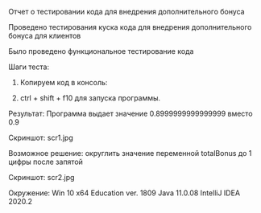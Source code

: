 Отчет о тестировании кода для внедрения дополнительного бонуса 

Проведено тестирования куска кода для внедрения дополнительного бонуса для клиентов 

Было проведено функциональное тестирование кода

Шаги теста: 

1. Копируем код в консоль:

2. ctrl + shift + f10 для запуска программы.

Результат: 
Программа выдает значение 0.8999999999999999 вместо 0.9

Скриншот: 
scr1.jpg

Возможное решение: округлить значение переменной totalBonus до 1 цифры после запятой 

Скриншот: 
scr2.jpg

Окружение:
Win 10 x64 Education ver. 1809
Java 11.0.08
IntelliJ IDEA 2020.2